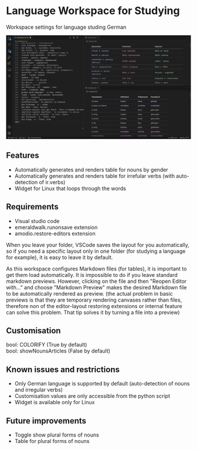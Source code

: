 # Language Workspace for Studying
Workspace settings for language studing German

![](readmescreenshot.png)

## Features

- Automatically generates and renders table for nouns by gender
- Automatically generates and renders table for irrefular verbs (with auto-detection of ir.verbs)
- Widget for Linux that loops through the words

## Requirements

- Visual studio code
- emeraldwalk.runonsave extension
- amodio.restore-editors extension

When you leave your folder, VSCode saves the layout for you automatically, so if you need a specific layout only in one folder (for studying a language for example), it is easy to leave it by default.

As this workspace configures Markdown files (for tables), it is important to get them load automatically. It is impossible to do if you leave standard markdown previews. However, clicking on the file and then "Reopen Editor with..." and choose  "Markdown Preview" makes the desired Markdown file to be automatically rendered as preview. (the actual problem in basic previews is that they are temporary rendering canvases rather than files, therefore non of the editor-layout restoring extensions or internal feature can solve this problem. That tip solves it by turning a file into a preview)

## Customisation

bool: COLORIFY (True by default)<br>
bool: showNounsArticles (False by default)

## Known issues and restrictions

- Only German language is supported by default (auto-detection of nouns and irregular verbs)
- Customisation values are only accessible from the python script
- Widget is available only for Linux

## Future improvements

- Toggle show plural forms of nouns
- Table for plural forms of nouns
